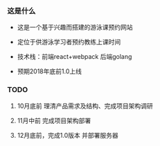 ### 这是什么

- 这是一个基于兴趣而搭建的游泳课预约网站

- 定位于供游泳学习者预约教练上课时间

- 技术栈：前端react+webpack 后端golang

- 预期2018年底前1.0上线

### TODO

1. 10月底前 理清产品需求及结构、完成项目架构调研

2. 11月中前 完成项目架构部署

3. 12月底前，完成1.0版本 并部署服务器
